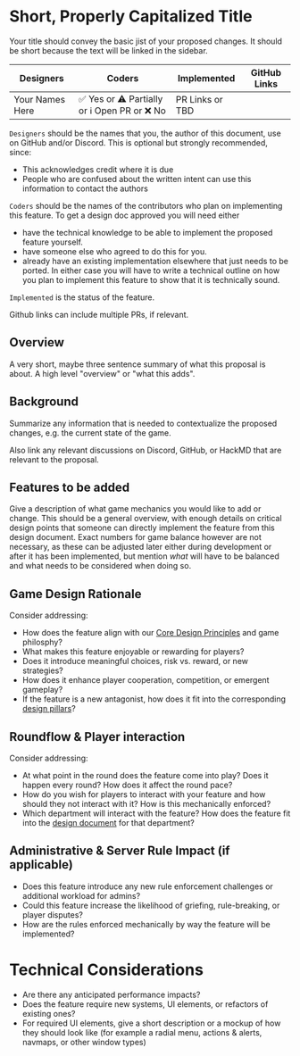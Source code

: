 # Short, Properly Capitalized Title

Your title should convey the basic jist of your proposed changes. It should be short because the text will be linked in the sidebar.

| Designers | Coders | Implemented | GitHub Links |
|---|---|---|---|
| Your Names Here | :white_check_mark: Yes or :warning: Partially or :information_source: Open PR or :x: No | PR Links or TBD |

`Designers` should be the names that you, the author of this document, use on GitHub and/or Discord. This is optional but strongly recommended, since:

- This acknowledges credit where it is due
- People who are confused about the written intent can use this information to contact the authors

`Coders` should be the names of the contributors who plan on implementing this feature. To get a design doc approved you will need either
- have the technical knowledge to be able to implement the proposed feature yourself.
- have someone else who agreed to do this for you.
- already have an existing implementation elsewhere that just needs to be ported.
In either case you will have to write a technical outline on how you plan to implement this feature to show that it is technically sound.

`Implemented` is the status of the feature.

Github links can include multiple PRs, if relevant.

## Overview

A very short, maybe three sentence summary of what this proposal is about. A high level "overview" or "what this adds".

## Background

Summarize any information that is needed to contextualize the proposed changes, e.g. the current state of the game.

Also link any relevant discussions on Discord, GitHub, or HackMD that are relevant to the proposal.

## Features to be added

Give a description of what game mechanics you would like to add or change. This should be a general overview, with enough details on critical design points that someone can directly implement the feature from this design document. Exact numbers for game balance however are not necessary, as these can be adjusted later either during development or after it has been implemented, but mention *what* will have to be balanced and what needs to be considered when doing so.

## Game Design Rationale

Consider addressing:
- How does the feature align with our [Core Design Principles](../space-station-14/core-design/design-principles.md) and game philosphy?
- What makes this feature enjoyable or rewarding for players?
- Does it introduce meaningful choices, risk vs. reward, or new strategies?
- How does it enhance player cooperation, competition, or emergent gameplay?
- If the feature is a new antagonist, how does it fit into the corresponding [design pillars](../space-station-14/round-flow/antagonists.md)?

## Roundflow & Player interaction

Consider addressing:
- At what point in the round does the feature come into play? Does it happen every round? How does it affect the round pace?
- How do you wish for players to interact with your feature and how should they not interact with it? How is this mechanically enforced?
- Which department will interact with the feature? How does the feature fit into the [design document](../space-station-14/departments.md) for that department?

## Administrative & Server Rule Impact (if applicable)

- Does this feature introduce any new rule enforcement challenges or additional workload for admins?
- Could this feature increase the likelihood of griefing, rule-breaking, or player disputes?
- How are the rules enforced mechanically by way the feature will be implemented?

# Technical Considerations

- Are there any anticipated performance impacts?
- Does the feature require new systems, UI elements, or refactors of existing ones?
- For required UI elements, give a short description or a mockup of how they should look like (for example a radial menu, actions & alerts, navmaps, or other window types)
